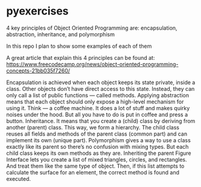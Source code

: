 # pyexercises

4 key principles of Object Oriented Programming are:
encapsulation, abstraction, inheritance, and polymorphism

In this repo I plan to show some examples of each of them

A great article that explain this 4 principles can be found at:
https://www.freecodecamp.org/news/object-oriented-programming-concepts-21bb035f7260/

  Encapsulation is achieved when each object keeps its state private, inside a class. Other objects don’t have direct access to this state. Instead, they can only call a list of public functions — called methods.
  Applying abstraction means that each object should only expose a high-level mechanism for using it. Think — a coffee machine. It does a lot of stuff and makes quirky noises under the hood. But all you have to do is put in coffee and press a button.
  Inheritance. It means that you create a (child) class by deriving from another (parent) class. This way, we form a hierarchy. The child class reuses all fields and methods of the parent class (common part) and can implement its own (unique part).
  Polymorphism gives a way to use a class exactly like its parent so there’s no confusion with mixing types. But each child class keeps its own methods as they are. Inheriting the parent Figure Interface lets you create a list of mixed triangles, circles, and rectangles. And treat them like the same type of object. Then, if this list attempts to calculate the surface for an element, the correct method is found and executed.
